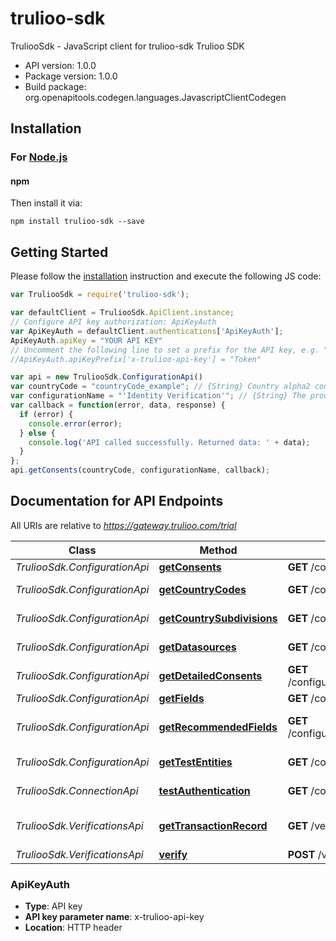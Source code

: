 # trulioo-sdk

TruliooSdk - JavaScript client for trulioo-sdk
Trulioo SDK

- API version: 1.0.0
- Package version: 1.0.0
- Build package: org.openapitools.codegen.languages.JavascriptClientCodegen

## Installation

### For [Node.js](https://nodejs.org/)

#### npm

Then install it via:

```shell
npm install trulioo-sdk --save
```

## Getting Started 
Please follow the [installation](#installation) instruction and execute the following JS code:

```javascript
var TruliooSdk = require('trulioo-sdk');

var defaultClient = TruliooSdk.ApiClient.instance;
// Configure API key authorization: ApiKeyAuth
var ApiKeyAuth = defaultClient.authentications['ApiKeyAuth'];
ApiKeyAuth.apiKey = "YOUR API KEY"
// Uncomment the following line to set a prefix for the API key, e.g. "Token" (defaults to null)
//ApiKeyAuth.apiKeyPrefix['x-trulioo-api-key'] = "Token"

var api = new TruliooSdk.ConfigurationApi()
var countryCode = "countryCode_example"; // {String} Country alpha2 code
var configurationName = "'Identity Verification'"; // {String} The product configuration. Currently \"Identity Verification\" for all products.
var callback = function(error, data, response) {
  if (error) {
    console.error(error);
  } else {
    console.log('API called successfully. Returned data: ' + data);
  }
};
api.getConsents(countryCode, configurationName, callback);

```

## Documentation for API Endpoints

All URIs are relative to *https://gateway.trulioo.com/trial*

Class | Method | HTTP request | Description
------------ | ------------- | ------------- | -------------
*TruliooSdk.ConfigurationApi* | [**getConsents**](docs/ConfigurationApi.md#getConsents) | **GET** /configuration/v1/consents/{configurationName}/{countryCode} | Get Consents
*TruliooSdk.ConfigurationApi* | [**getCountryCodes**](docs/ConfigurationApi.md#getCountryCodes) | **GET** /configuration/v1/countrycodes/{configurationName} | Get Country Codes
*TruliooSdk.ConfigurationApi* | [**getCountrySubdivisions**](docs/ConfigurationApi.md#getCountrySubdivisions) | **GET** /configuration/v1/countrysubdivisions/{countryCode} | Get Country Subdivisions
*TruliooSdk.ConfigurationApi* | [**getDatasources**](docs/ConfigurationApi.md#getDatasources) | **GET** /configuration/v1/datasources/{configurationName}/{countryCode} | Get Datasources
*TruliooSdk.ConfigurationApi* | [**getDetailedConsents**](docs/ConfigurationApi.md#getDetailedConsents) | **GET** /configuration/v1/detailedConsents/{configurationName}/{countryCode} | Get Detailed Consents
*TruliooSdk.ConfigurationApi* | [**getFields**](docs/ConfigurationApi.md#getFields) | **GET** /configuration/v1/fields/{configurationName}/{countryCode} | Get Fields
*TruliooSdk.ConfigurationApi* | [**getRecommendedFields**](docs/ConfigurationApi.md#getRecommendedFields) | **GET** /configuration/v1/recommendedfields/{configurationName}/{countryCode} | Get Recommended Fields
*TruliooSdk.ConfigurationApi* | [**getTestEntities**](docs/ConfigurationApi.md#getTestEntities) | **GET** /configuration/v1/testentities/{configurationName}/{countryCode} | Get Test Entities
*TruliooSdk.ConnectionApi* | [**testAuthentication**](docs/ConnectionApi.md#testAuthentication) | **GET** /connection/v1/testauthentication | Test Authentication
*TruliooSdk.VerificationsApi* | [**getTransactionRecord**](docs/VerificationsApi.md#getTransactionRecord) | **GET** /verifications/v1/transactionrecord/{id} | Get Transaction Record
*TruliooSdk.VerificationsApi* | [**verify**](docs/VerificationsApi.md#verify) | **POST** /verifications/v1/verify | Verify

### ApiKeyAuth

- **Type**: API key
- **API key parameter name**: x-trulioo-api-key
- **Location**: HTTP header

